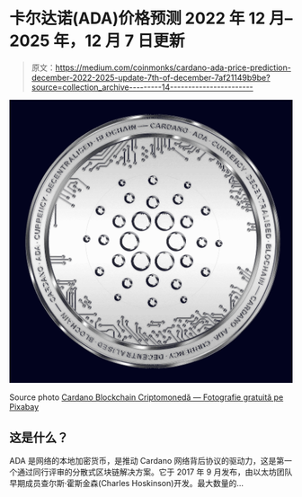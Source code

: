 # 卡尔达诺(ADA)价格预测 2022 年 12 月–2025 年，12 月 7 日更新

> 原文：<https://medium.com/coinmonks/cardano-ada-price-prediction-december-2022-2025-update-7th-of-december-7af21149b9be?source=collection_archive---------14----------------------->

![](img/ee1a95ec843af467ca65cbad14bd240a.png)

Source photo [Cardano Blockchain Criptomonedă — Fotografie gratuită pe Pixabay](https://pixabay.com/ro/photos/cardano-blockchain-criptomoned%c4%83-ada-6723393/)

## 这是什么？

ADA 是网络的本地加密货币，是推动 Cardano 网络背后协议的驱动力，这是第一个通过同行评审的分散式区块链解决方案。它于 2017 年 9 月发布，由以太坊团队早期成员查尔斯·霍斯金森(Charles Hoskinson)开发。最大数量的…